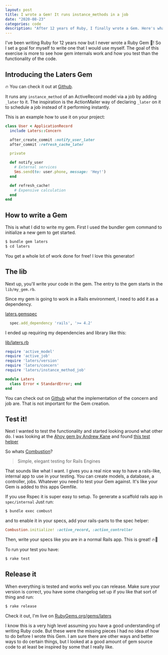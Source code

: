```yaml
---
layout: post
title: I wrote a Gem! It runs instance_methods in a job
date: "2020-08-23"
categories: code
description: "After 12 years of Ruby, I finally wrote a Gem. Here's what I learned about the art of creating tools for developers."
---
```


I've been writing Ruby for 12 years now but I never wrote a Ruby Gem 💎! So I set a goal for myself to write one that I would use myself. The goal of this exercise is more to see how gem internals work and how you test than the functionality of the code.

## Introducing the Laters Gem

🔥 You can check it out at [Github](https://github.com/kieranklaassen/laters).

It runs any `instance_method` of an ActiveRecord model via a job by adding `_later` to it. The inspiration is the ActionMailer way of declaring `_later` on it to schedule a job instead of it performing instantly.

This is an example how to use it on your project:

```rb
class User < ApplicationRecord
  include Laters::Concern

  after_create_commit :notify_user_later
  after_commit :refresh_cache_later

  private

  def notify_user
    # External services
    Sms.send(to: user.phone, message: 'Hey!')
  end

  def refresh_cache!
    # Expensive calculation
  end
end
```

## How to write a Gem

This is what I did to write my gem. First I used the bundler gem command to initialize a new gem to get started.

```bash
$ bundle gem laters
$ cd laters
```

You get a whole lot of work done for free! I love this generator!

## The lib

Next up, you'll write your code in the gem. The entry to the gem starts in the `lib/my_gem.rb`.

Since my gem is going to work in a Rails environment, I need to add it as a dependency.

[laters.gemspec](https://github.com/kieranklaassen/laters/blob/master/laters.gemspec)

```gemspec
  spec.add_dependency 'rails', '>= 4.2'
```

I ended up requiring my dependencies and library like this:

[lib/laters.rb](https://github.com/kieranklaassen/laters/blob/master/lib/laters.rb)

```rb
require 'active_model'
require 'active_job'
require 'laters/version'
require 'laters/concern'
require 'laters/instance_method_job'

module Laters
  class Error < StandardError; end
end
```

You can check out on [Github](https://github.com/kieranklaassen/laters) what the implementation of the concern and job are. That is not important for the Gem creation.

## Test it!

Next I wanted to test the functionality and started looking around what other do. I was looking at the [Ahoy gem by Andrew Kane](https://github.com/ankane/ahoy) and found [this test helper](https://github.com/ankane/ahoy/blob/master/test/test_helper.rb#L8)

So whats [Combustion](https://github.com/pat/combustion)?

> Simple, elegant testing for Rails Engines

That sounds like what I want. I gives you a real nice way to have a rails-like, internal app to use in your testing. You can create models, a database, a controller, jobs. Whatever you need to test your Gem against. It's like your Gem is added to this apps Gemfile.

If you use Rspec it is super easy to setup. To generate a scaffold rails app in `spec/internal` Just run:

```bash
$ bundle exec combust
```

and to enable it in your specs, add your rails-parts to the spec helper:

```rb
Combustion.initialize! :active_record, :action_controller
```

Then, write your specs like you are in a normal Rails app. This is great! 🔥🚀

To run your test you have:

```bash
$ rake test
```

## Release it

When everything is tested and works well you can release. Make sure your version is correct, you have some changelog set up if you like that sort of thing and run:

```bash
$ rake release
```

Check it out, I'm live on [RubyGems.org/gems/laters](https://rubygems.org/gems/laters)

I know this is a very high level assuming you have a good understanding of writing Ruby code. But these were the missing pieces I had no idea of how to do before I wrote this Gem. I am sure there are other ways and better ways to do certain things, but I looked at a good amount of gem source code to at least be inspired by some that I really like.

